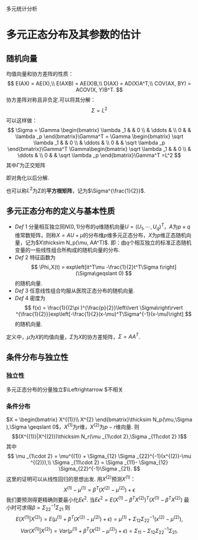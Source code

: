多元统计分析
# 多元正态分布及其参数的估计
## 随机向量
均值向量和协方差阵的性质：
$$
E(AX) = AE(X),\\
E(AXB) = AE(X)B,\\
D(AX) = AD(X)A^T,\\
COV(AX, BY) = ACOV(X, Y)B^T.
$$
协方差阵对称且非负定.可以将其分解：
$$
\Sigma = L^2
$$
可以这样做：
$$
\Sigma = \Gamma
\begin{bmatrix}
\lambda _1 &  & 0 \\
 & \ddots &  \\
0 &  & \lambda _p
\end{bmatrix}\Gamma^T = \Gamma
\begin{bmatrix}
\sqrt \lambda _1 &  & 0 \\
 & \ddots &  \\
0 &  & \sqrt \lambda _p
\end{bmatrix}\Gamma^T \Gamma\begin{bmatrix}
\sqrt \lambda _1 &  & 0 \\
 & \ddots &  \\
0 &  & \sqrt \lambda _p
\end{bmatrix}\Gamma^T  =L^2
$$
其中$\Gamma$为正交矩阵

即对角化以后分解.

也可以称$L^2$为$\Sigma$的**平方根矩阵**，记为$\Sigma^{\frac{1}{2}}$.

## 多元正态分布的定义与基本性质

- $Def~1$ 
分量相互独立同$N(0,1)$分布的$q$维随机向量$U=(U_1,\cdots,U_q)^T$，$A$为$p\times q$维常数矩阵，则称$X=AU+\mu$的分布维$p$维多元正态分布，$X$为$p$维正态随机向量，记为$X\thicksim N_p(\mu, AA^T)$.
即：由$q$个相互独立的标准正态随机变量的一些线性组合所构成的随机向量的分布.
- $Def~2$
特征函数为
$$
\Phi_X(t) = exp\left[it^T\mu -\frac{1}{2}t^T\Sigma t\right] 
(\Sigma\geqslant  0)
$$
的随机向量.
- $Def~3$
任意线性组合均服从医院正态分布的随机向量.
- $Def~4$
密度为
$$
f(x) = \frac{1}{(2\pi )^{\frac{p}{2}}\left\lvert \Sigma\right\rvert ^{\frac{1}{2}}}exp\left[-\frac{1}{2}(x-\mu)^T\Sigma^{-1}(x-\mu)\right] 
$$
的随机向量.

定义中，$\mu$为$X$的均值向量，$\Sigma$为$X$的协方差矩阵，$\Sigma = AA^T$.

## 条件分布与独立性
### 独立性
多元正态分布的分量独立$\Leftrightarrow $不相关
### 条件分布
$X = \begin{bmatrix}
	X^{(1)}\\
	X^{2}
\end{bmatrix}\thicksim N_p(\mu,\Sigma ),\Sigma \geqslant 0$，$X^{(1)}$为$r$维，$X^{(2)}$为$p-r$维向量.
则$$(X^{(1)}|X^{(2)})\thicksim N_r(\mu _{1\cdot 2},\Sigma _{11\cdot 2} )$$
其中
$$
\mu _{1\cdot 2} = \mu^{(1)} + \Sigma_{12} \Sigma _{22}^{-1}(x^{(2)}-\mu ^{(2)}),\\ \Sigma _{11\cdot 2} = \Sigma _{11}- \Sigma_{12} \Sigma_{22}^{-1}\Sigma _{21}.
$$
这里的证明可以从线性回归的思想出发.
用$X^{(2)}$预测$X^{(1)}$：
$$
X^{(1)} -\mu ^{(1)}= \beta ^T(X^{(2)}-\mu ^{(2)}) + \epsilon
$$
我们要预测得更精确则要最小化$E\epsilon ^2$.
当$E\epsilon ^2 = E\left(X^{(1)} - \beta ^TX^{(2)}\right)^T \left(X^{(1)} - \beta ^TX^{(2)}\right)$
最小时可求得$\beta = \Sigma _{22}^{-1} \Sigma _{21}$
则$$E\left(X^{(1)}|X^{(2)} \right) = E\left(\mu ^{(1)}+  \beta ^T(X^{(2)}-\mu ^{(2)}) + \epsilon\right) = \mu^{(1)} + \Sigma_{12} \Sigma _{22}^{-1}(x^{(2)}-\mu ^{(2)}),
$$
$$
Var\left(X^{(1)}|X^{(2)} \right) = Var\left(\mu ^{(1)}+  \beta ^T(X^{(2)}-\mu ^{(2)}) + \epsilon\right) = \Sigma _{11}- \Sigma_{12} \Sigma_{22}^{-1}\Sigma _{21}.$$